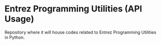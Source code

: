 # Entrez Programming Utilities (API Usage)
Repository where it will house codes related to Entrez Programming Utilities in Python.
